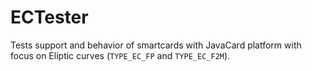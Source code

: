 # ECTester

Tests support and behavior of smartcards with JavaCard platform with focus on Eliptic curves (`TYPE_EC_FP` and `TYPE_EC_F2M`).